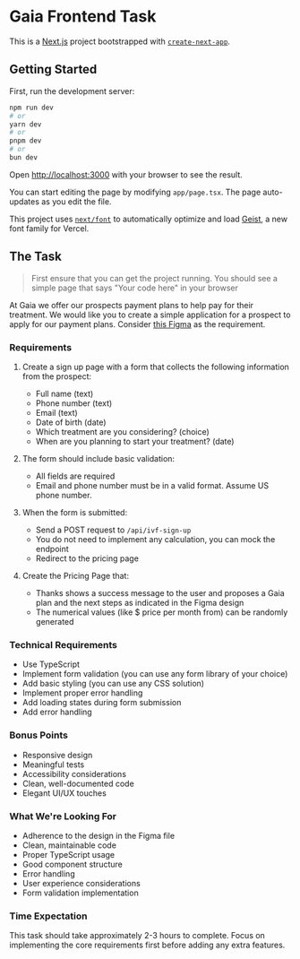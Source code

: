 # Gaia Frontend Task

This is a [Next.js](https://nextjs.org) project bootstrapped with [`create-next-app`](https://nextjs.org/docs/app/api-reference/cli/create-next-app).

## Getting Started

First, run the development server:

```bash
npm run dev
# or
yarn dev
# or
pnpm dev
# or
bun dev
```

Open [http://localhost:3000](http://localhost:3000) with your browser to see the result.

You can start editing the page by modifying `app/page.tsx`. The page auto-updates as you edit the file.

This project uses [`next/font`](https://nextjs.org/docs/app/building-your-application/optimizing/fonts) to automatically optimize and load [Geist](https://vercel.com/font), a new font family for Vercel.

## The Task

> First ensure that you can get the project running. You should see a simple page that says "Your code here" in your browser

At Gaia we offer our prospects payment plans to help pay for their treatment. We would like you to create a simple application for a prospect to apply for our payment plans. Consider [this Figma](https://www.figma.com/design/ocQBX5nkoP32ErHSYBoFCN/Frontent-Engineer-Interview-Task?node-id=0-42&t=y1jSwhDWWQhUhc5l-1) as the requirement.

### Requirements

1. Create a sign up page with a form that collects the following information from the prospect:
   - Full name (text)
   - Phone number (text)
   - Email (text)
   - Date of birth (date)
   - Which treatment are you considering? (choice)
   - When are you planning to start your treatment? (date)

2. The form should include basic validation:
   - All fields are required
   - Email and phone number must be in a valid format. Assume US phone number.

3. When the form is submitted:
   - Send a POST request to `/api/ivf-sign-up`
    * You do not need to implement any calculation, you can mock the endpoint
   - Redirect to the pricing page

4. Create the Pricing Page that:
   - Thanks shows a success message to the user and proposes a Gaia plan and the next steps as indicated in the Figma design
   - The numerical values (like $ price per month from) can be randomly generated

### Technical Requirements

- Use TypeScript
- Implement form validation (you can use any form library of your choice)
- Add basic styling (you can use any CSS solution)
- Implement proper error handling
- Add loading states during form submission
- Add error handling

### Bonus Points

- Responsive design
- Meaningful tests
- Accessibility considerations
- Clean, well-documented code
- Elegant UI/UX touches

### What We're Looking For

- Adherence to the design in the Figma file
- Clean, maintainable code
- Proper TypeScript usage
- Good component structure
- Error handling
- User experience considerations
- Form validation implementation

### Time Expectation

This task should take approximately 2-3 hours to complete. Focus on implementing the core requirements first before adding any extra features.
